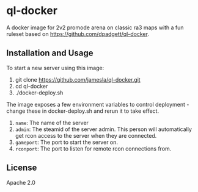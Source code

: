 # ql-docker

A docker image for 2v2 promode arena on classic ra3 maps with a fun ruleset based on https://github.com/dpadgett/ql-docker.

## Installation and Usage

To start a new server using this image:

1. git clone https://github.com/jamesla/ql-docker.git
2. cd ql-docker
3. ./docker-deploy.sh

The image exposes a few environment variables to control deployment - change these in docker-deploy.sh and rerun it to take effect.

1. `name`: The name of the server
2. `admin`: The steamid of the server admin.  This person will automatically get rcon access to the server when they are connected.
3. `gameport`: The port to start the server on.
4. `rconport`: The port to listen for remote rcon connections from.

## License

Apache 2.0
